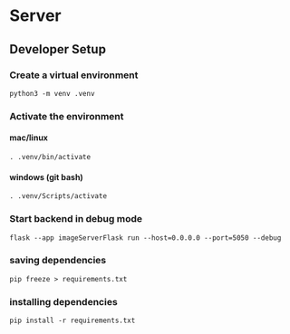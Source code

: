 # Server

## Developer Setup
### Create a virtual environment
    python3 -m venv .venv

### Activate the environment
#### mac/linux
    . .venv/bin/activate

#### windows (git bash)
    . .venv/Scripts/activate

### Start backend in debug mode
    flask --app imageServerFlask run --host=0.0.0.0 --port=5050 --debug

### saving dependencies
    pip freeze > requirements.txt

### installing dependencies
    pip install -r requirements.txt